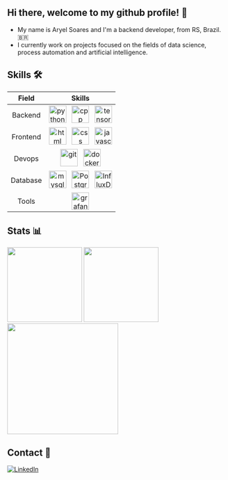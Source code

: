 ## Hi there, welcome to my github profile! 👋

* My name is Aryel Soares and I'm a backend developer, from RS, Brazil. :brazil:
* I currently work on projects focused on the fields of data science, process automation and artificial intelligence.

## Skills 🛠️

| **Field** | **Skills** |
|:---------:|:----------:|
| Backend | <img src="https://cdn.jsdelivr.net/gh/devicons/devicon/icons/python/python-original.svg" alt="python" title="Python" width="40" height="40"/> &nbsp; <img src="https://cdn.jsdelivr.net/gh/devicons/devicon/icons/cplusplus/cplusplus-original.svg" alt="cpp" title="C++" width="40" height="40"/> &nbsp; <img src="https://cdn.jsdelivr.net/gh/devicons/devicon/icons/tensorflow/tensorflow-original.svg" alt="tensorflow" title="Tensorflow" width="40" height="40"/> |
| Frontend | <img src="https://cdn.jsdelivr.net/gh/devicons/devicon/icons/html5/html5-original.svg" alt="html" title="HTML5" width="40" height="40"/> &nbsp; <img src="https://cdn.jsdelivr.net/gh/devicons/devicon/icons/css3/css3-original.svg" alt="css" title="CSS3" width="40" height="40"/> &nbsp; <img src="https://cdn.jsdelivr.net/gh/devicons/devicon/icons/javascript/javascript-original.svg" alt="javascript" title="Javascript" width="40" height="40"/> |
| Devops | <img src="https://cdn.jsdelivr.net/gh/devicons/devicon/icons/git/git-original.svg" alt="git" title="Git" width="40" height="40"/> &nbsp; <img src="https://cdn.jsdelivr.net/gh/devicons/devicon/icons/docker/docker-original.svg" alt="docker" title="Docker" width="40" height="40"/> |
| Database | <img src="https://cdn.jsdelivr.net/gh/devicons/devicon/icons/mysql/mysql-original.svg" alt="mysql" title="MySQL" width="40" height="40"/> &nbsp; <img src="https://cdn.jsdelivr.net/gh/devicons/devicon/icons/postgresql/postgresql-original.svg" alt="Postgresql" title="PostgreSQL" width="40" height="40"/> &nbsp; <img src="https://cdn.jsdelivr.net/gh/devicons/devicon/icons/influxdb/influxdb-original.svg" alt="InfluxDB" title="InfluxDB" width="40" height="40"/> |
| Tools | <img src="https://cdn.jsdelivr.net/gh/devicons/devicon/icons/grafana/grafana-original.svg" alt="grafana" title="Grafana" width="40" height="40"/> |

## Stats 📊

<div>
  <img height="172em" src="https://github-readme-stats.vercel.app/api?username=aryelsoares&show_icons=true&theme=dracula&include_all_commits=true&count_private=true"/>
  <img height="172em" src="https://github-readme-stats.vercel.app/api/top-langs?username=aryelsoares&layout=compact&langs_count=16&theme=dracula"/>
  <img height="255em" src="https://github-readme-activity-graph.vercel.app/graph?username=aryelsoares&theme=react&area=true"/>
</div>

## Contact 💬

[![LinkedIn](https://img.shields.io/badge/LinkedIn-0077B5?style=for-the-badge&logo=linkedin&logoColor=white)](https://www.linkedin.com/in/aryelsoares)
